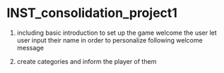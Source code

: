 # INST_consolidation_project1

1. including basic introduction to set up the game
   welcome the user
   let user input their name in order to personalize following welcome message

2. create categories and inform the player of them
   
